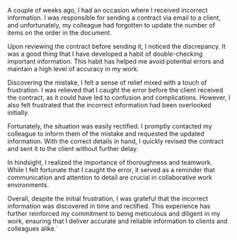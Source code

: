 A couple of weeks ago, I had an occasion where I received incorrect information. I was responsible for sending a contract via email to a client, and unfortunately, my colleague had forgotten to update the number of items on the order in the document.

Upon reviewing the contract before sending it, I noticed the discrepancy. It was a good thing that I have developed a habit of double-checking important information. This habit has helped me avoid potential errors and maintain a high level of accuracy in my work.

Discovering the mistake, I felt a sense of relief mixed with a touch of frustration. I was relieved that I caught the error before the client received the contract, as it could have led to confusion and complications. However, I also felt frustrated that the incorrect information had been overlooked initially.

Fortunately, the situation was easily rectified. I promptly contacted my colleague to inform them of the mistake and requested the updated information. With the correct details in hand, I quickly revised the contract and sent it to the client without further delay.

In hindsight, I realized the importance of thoroughness and teamwork. While I felt fortunate that I caught the error, it served as a reminder that communication and attention to detail are crucial in collaborative work environments.

Overall, despite the initial frustration, I was grateful that the incorrect information was discovered in time and rectified. This experience has further reinforced my commitment to being meticulous and diligent in my work, ensuring that I deliver accurate and reliable information to clients and colleagues alike.`